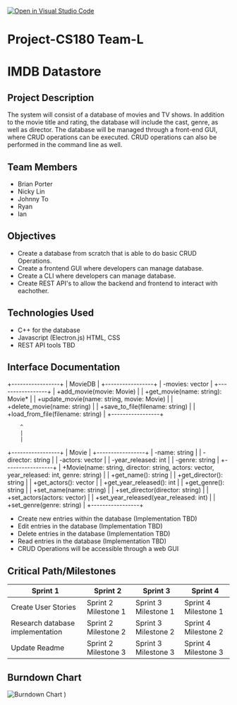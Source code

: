 [![Open in Visual Studio Code](https://classroom.github.com/assets/open-in-vscode-718a45dd9cf7e7f842a935f5ebbe5719a5e09af4491e668f4dbf3b35d5cca122.svg)](https://classroom.github.com/online_ide?assignment_repo_id=10815389&assignment_repo_type=AssignmentRepo)
# Project-CS180 Team-L

# IMDB Datastore

## Project Description

The system will consist of a database of movies and TV shows. In addition to the movie title and rating, the database will include the cast, genre, as well as director. The database will be managed through a front-end GUI, where CRUD operations can be executed. CRUD operations can also be performed in the command line as well.

## Team Members

- Brian Porter
- Nicky Lin
- Johnny To
- Ryan
- Ian

## Objectives

- Create a database from scratch that is able to do basic CRUD Operations.
- Create a frontend GUI where developers can manage database.
- Create a CLI where developers can manage database.
- Create REST API's to allow the backend and frontend to interact with eachother.

## Technologies Used

- C++ for the database
- Javascript (Electron.js) HTML, CSS
- REST API tools TBD

## Interface Documentation

  +-----------------+
  |    MovieDB      |
  +-----------------+
  | -movies: vector<Movie> |
  +-----------------+
  | +add_movie(movie: Movie) |
  | +get_movie(name: string): Movie* |
  | +update_movie(name: string, movie: Movie) |
  | +delete_movie(name: string) |
  | +save_to_file(filename: string) |
  | +load_from_file(filename: string) |
  +-----------------+

        ^
        |
        |
  +-----------------+
  |      Movie      |
  +-----------------+
  | -name: string   |
  | -director: string |
  | -actors: vector<string> |
  | -year_released: int |
  | -genre: string |
  +-----------------+
  | +Movie(name: string, director: string, actors: vector<string>, year_released: int, genre: string) |
  | +get_name(): string |
  | +get_director(): string |
  | +get_actors(): vector<string> |
  | +get_year_released(): int |
  | +get_genre(): string |
  | +set_name(name: string) |
  | +set_director(director: string) |
  | +set_actors(actors: vector<string>) |
  | +set_year_released(year_released: int) |
  | +set_genre(genre: string) |
  +-----------------+


- Create new entries within the database (Implementation TBD)
- Edit entries in the database (Implementation TBD)
- Delete entries in the database (Implementation TBD)
- Read entries in the database (Implementation TBD)
- CRUD Operations will be accessible through a web GUI

## Critical Path/Milestones

| Sprint 1 | Sprint 2 | Sprint 3 | Sprint 4 |
| --- | --- | --- | --- |
| Create User Stories | Sprint 2 Milestone 1  | Sprint 3 Milestone 1  | Sprint 4 Milestone 1 |
| Research database implementation | Sprint 2 Milestone 2  | Sprint 3 Milestone 2  | Sprint 4 Milestone 2 |
| Update Readme | Sprint 2 Milestone 3  | Sprint 3 Milestone 3  | Sprint 4 Milestone 3 |

## Burndown Chart

![Burndown Chart](https://user-images.githubusercontent.com/54635679/230989059-ec5c78e0-11c2-4d55-83b4-6b523d3247e4.png)
)



